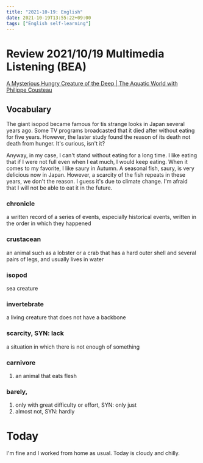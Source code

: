 ```yaml
---
title: "2021-10-19: English"
date: 2021-10-19T13:55:22+09:00
tags: ["English self-learning"]
---
```

# Review 2021/10/19 Multimedia Listening (BEA)

[A Mysterious Hungry Creature of the Deep | The Aquatic World with Philippe Cousteau](https://www.youtube.com/watch?v=jKTy_pC50NM)

## Vocabulary
The giant isopod became famous for tis strange looks in Japan several years ago.
Some TV programs broadcasted that it died after without eating for five years.
However, the laster study found the reason of its death not death from hunger.
It's curious, isn't it?

Anyway, in my case, I can't stand without eating for a long time.
I like eating that if I were not full even when I eat much, I would keep eating.
When it comes to my favorite, I like saury in Autumn.
A seasonal fish, saury, is very delicious now in Japan.
However, a scarcity of the fish repeats in these years, we don't the reason.
I guess it's due to climate change.
I'm afraid that I will not be able to eat it in the future.

### chronicle
a written record of a series of events, especially historical events, written in the order in which they happened

### crustacean
an animal such as a lobster or a crab that has a hard outer shell and several pairs of legs, and usually lives in water

### isopod
sea creature

### invertebrate
a living creature that does not have a backbone

### scarcity, SYN: lack
a situation in which there is not enough of something

### carnivore
1. an animal that eats flesh

### barely,
1. only with great difficulty or effort, SYN: only just
2. almost not, SYN: hardly

# Today

I'm fine and I worked from home as usual.
Today is cloudy and chilly.

